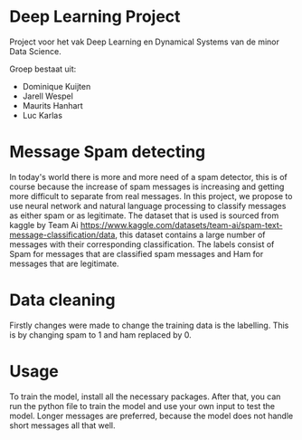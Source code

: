 # Deep Learning Project
Project voor het vak Deep Learning en Dynamical Systems van de minor Data Science.

Groep bestaat uit:
  - Dominique Kuijten
  - Jarell Wespel
  - Maurits Hanhart
  - Luc Karlas


# Message Spam detecting

In today's world there is more and more need of a spam detector, this is of course because the increase of spam messages is increasing and getting more difficult to separate from real messages. In this project, we propose to use neural network and natural language processing to classify messages as either spam or as legitimate. The dataset that is used is sourced from kaggle by Team Ai https://www.kaggle.com/datasets/team-ai/spam-text-message-classification/data, this dataset contains a large number of messages with their corresponding classification. The labels consist of Spam for messages that are classified spam messages and Ham for messages that are legitimate. 


# Data cleaning 

Firstly changes were made to change the training data is the labelling. This is by changing spam to 1 and ham replaced by 0.

# Usage
To train the model, install all the necessary packages. After that, you can run the python file to train the model and use your own input to test the model. Longer messages are preferred, because the model does not handle short messages all that well.
